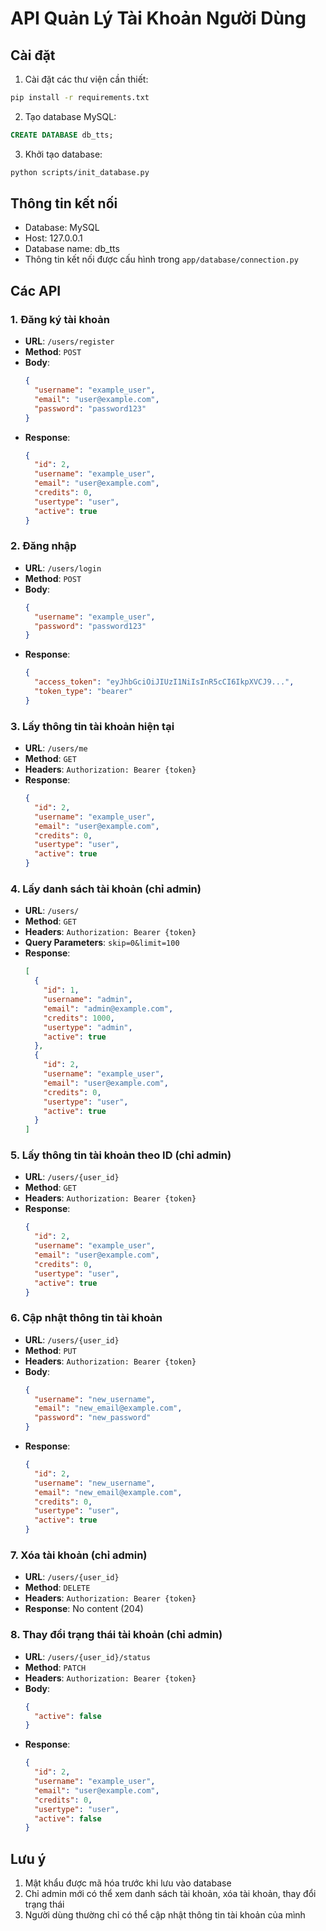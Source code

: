 # API Quản Lý Tài Khoản Người Dùng

## Cài đặt

1. Cài đặt các thư viện cần thiết:
```bash
pip install -r requirements.txt
```

2. Tạo database MySQL:
```sql
CREATE DATABASE db_tts;
```

3. Khởi tạo database:
```bash
python scripts/init_database.py
```

## Thông tin kết nối

- Database: MySQL
- Host: 127.0.0.1
- Database name: db_tts
- Thông tin kết nối được cấu hình trong `app/database/connection.py`

## Các API

### 1. Đăng ký tài khoản

- **URL**: `/users/register`
- **Method**: `POST`
- **Body**:
  ```json
  {
    "username": "example_user",
    "email": "user@example.com",
    "password": "password123"
  }
  ```
- **Response**:
  ```json
  {
    "id": 2,
    "username": "example_user",
    "email": "user@example.com",
    "credits": 0,
    "usertype": "user",
    "active": true
  }
  ```

### 2. Đăng nhập

- **URL**: `/users/login`
- **Method**: `POST`
- **Body**:
  ```json
  {
    "username": "example_user",
    "password": "password123"
  }
  ```
- **Response**:
  ```json
  {
    "access_token": "eyJhbGciOiJIUzI1NiIsInR5cCI6IkpXVCJ9...",
    "token_type": "bearer"
  }
  ```

### 3. Lấy thông tin tài khoản hiện tại

- **URL**: `/users/me`
- **Method**: `GET`
- **Headers**: `Authorization: Bearer {token}`
- **Response**:
  ```json
  {
    "id": 2,
    "username": "example_user",
    "email": "user@example.com",
    "credits": 0,
    "usertype": "user",
    "active": true
  }
  ```

### 4. Lấy danh sách tài khoản (chỉ admin)

- **URL**: `/users/`
- **Method**: `GET`
- **Headers**: `Authorization: Bearer {token}`
- **Query Parameters**: `skip=0&limit=100`
- **Response**:
  ```json
  [
    {
      "id": 1,
      "username": "admin",
      "email": "admin@example.com",
      "credits": 1000,
      "usertype": "admin",
      "active": true
    },
    {
      "id": 2,
      "username": "example_user",
      "email": "user@example.com",
      "credits": 0,
      "usertype": "user",
      "active": true
    }
  ]
  ```

### 5. Lấy thông tin tài khoản theo ID (chỉ admin)

- **URL**: `/users/{user_id}`
- **Method**: `GET`
- **Headers**: `Authorization: Bearer {token}`
- **Response**:
  ```json
  {
    "id": 2,
    "username": "example_user",
    "email": "user@example.com",
    "credits": 0,
    "usertype": "user",
    "active": true
  }
  ```

### 6. Cập nhật thông tin tài khoản

- **URL**: `/users/{user_id}`
- **Method**: `PUT`
- **Headers**: `Authorization: Bearer {token}`
- **Body**:
  ```json
  {
    "username": "new_username",
    "email": "new_email@example.com",
    "password": "new_password"
  }
  ```
- **Response**:
  ```json
  {
    "id": 2,
    "username": "new_username",
    "email": "new_email@example.com",
    "credits": 0,
    "usertype": "user",
    "active": true
  }
  ```

### 7. Xóa tài khoản (chỉ admin)

- **URL**: `/users/{user_id}`
- **Method**: `DELETE`
- **Headers**: `Authorization: Bearer {token}`
- **Response**: No content (204)

### 8. Thay đổi trạng thái tài khoản (chỉ admin)

- **URL**: `/users/{user_id}/status`
- **Method**: `PATCH`
- **Headers**: `Authorization: Bearer {token}`
- **Body**:
  ```json
  {
    "active": false
  }
  ```
- **Response**:
  ```json
  {
    "id": 2,
    "username": "example_user",
    "email": "user@example.com",
    "credits": 0,
    "usertype": "user",
    "active": false
  }
  ```

## Lưu ý

1. Mật khẩu được mã hóa trước khi lưu vào database
2. Chỉ admin mới có thể xem danh sách tài khoản, xóa tài khoản, thay đổi trạng thái
3. Người dùng thường chỉ có thể cập nhật thông tin tài khoản của mình 
